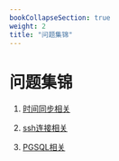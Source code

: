 ```yaml
---
bookCollapseSection: true
weight: 2
title: "问题集锦"
---
```


# 问题集锦

1. [时间同步相关](aboutNtpdate.md)

2. [ssh连接相关](aboutSsh.md)

3. [PGSQL相关]()

